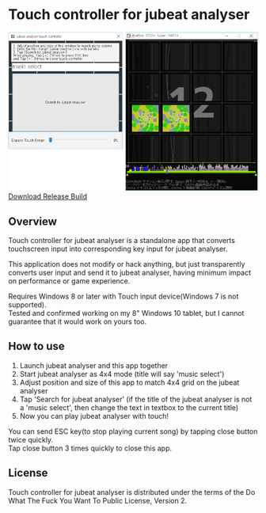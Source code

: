 # Touch controller for jubeat analyser
![screenshot](https://raw.githubusercontent.com/sinusinu/JATouchController/master/sshot.png)<br/>
[Download Release Build](https://github.com/sinusinu/JATouchController/releases/download/1.0/JATouchController.zip)
## Overview

Touch controller for jubeat analyser is a standalone app that converts touchscreen input into corresponding key input for jubeat analyser.

This application does not modify or hack anything, but just transparently converts user input and send it to jubeat analyser, having minimum impact on performance or game experience.

Requires Windows 8 or later with Touch input device(Windows 7 is not supported).<br/>
Tested and confirmed working on my 8" Windows 10 tablet, but I cannot guarantee that it would work on yours too.

## How to use

1. Launch jubeat analyser and this app together
2. Start jubeat analyser as 4x4 mode (title will say 'music select')
3. Adjust position and size of this app to match 4x4 grid on the jubeat analyser
4. Tap 'Search for jubeat analyser' (if the title of the jubeat analyser is not a 'music select', then change the text in textbox to the current title)
5. Now you can play jubeat analyser with touch!

You can send ESC key(to stop playing current song) by tapping close button twice quickly.<br/>
Tap close button 3 times quickly to close this app.

## License

Touch controller for jubeat analyser is distributed under the terms of the Do What The Fuck You Want To Public License, Version 2.